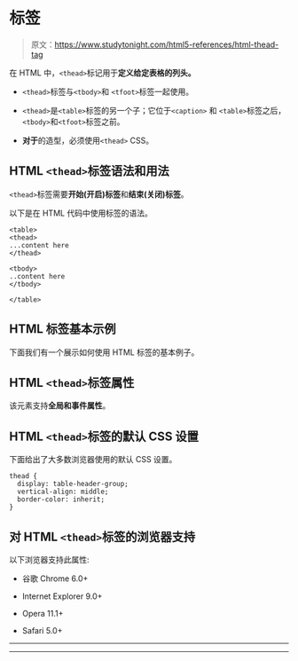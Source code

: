 # 标签

> 原文：<https://www.studytonight.com/html5-references/html-thead-tag>

在 HTML 中，`<thead>`标记用于**定义给定表格的列头。**

*   `<thead>`标签与`<tbody>`和 `<tfoot>`标签一起使用。

*   `<thead>`是`<table>`标签的另一个子；它位于`<caption>` 和 `<table>`标签之后，`<tbody>`和`<tfoot>`标签之前。

*   **对于**的造型，必须使用`<thead>` CSS。

## HTML `<thead>`标签语法和用法

`<thead>`标签需要**开始(开启)标签**和**结束(关闭)标签**。

以下是在 HTML 代码中使用标签的语法。

```
<table>
<thead>
...content here
</thead>

<tbody>
..content here
</tbody>

</table>
```

## HTML 标签基本示例

下面我们有一个展示如何使用 HTML 标签的基本例子。

## HTML `<thead>`标签属性

该元素支持**全局和事件属性**。

## HTML `<thead>`标签的默认 CSS 设置

下面给出了大多数浏览器使用的默认 CSS 设置。

```
thead {
  display: table-header-group;
  vertical-align: middle;
  border-color: inherit;
}
```

## 对 HTML `<thead>`标签的浏览器支持

以下浏览器支持此属性:

*   谷歌 Chrome 6.0+

*   Internet Explorer 9.0+

*   Opera 11.1+

*   Safari 5.0+

* * *

* * *